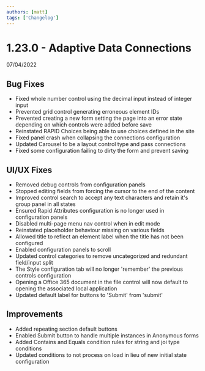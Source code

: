 ```yaml
---
authors: [matt]
tags: ['Changelog']
---
```


# 1.23.0 - Adaptive Data Connections
07/04/2022

## Bug Fixes

- Fixed whole number control using the decimal input instead of integer input
- Prevented grid control generating erroneous element IDs
- Prevented creating a new form setting the page into an error state depending on which controls were added before save
- Reinstated RAPID Choices being able to use choices defined in the site
- Fixed panel crash when collapsing the connections configuration
- Updated Carousel to be a layout control type and pass connections
- Fixed some configuration failing to dirty the form and prevent saving

## UI/UX Fixes

- Removed debug controls from configuration panels
- Stopped editing fields from forcing the cursor to the end of the content
- Improved control search to accept any text characters and retain it's group panel in all states
- Ensured Rapid Attributes configuration is no longer used in configuration panels
- Disabled multi-page menu nav control when in edit mode
- Reinstated placeholder behaviour missing on various fields
- Allowed title to reflect an element label when the title has not been configured
- Enabled configuration panels to scroll
- Updated control categories to remove uncategorized and redundant field/input split
- The Style configuration tab will no longer 'remember' the previous controls configuration
- Opening a Office 365 document in the file control will now default to opening the associated local application
- Updated default label for buttons to 'Submit' from 'submit'

## Improvements

- Added repeating section default buttons
- Enabled Submit button to handle multiple instances in Anonymous forms
- Added Contains and Equals condition rules for string and joi type conditions
- Updated conditions to not process on load in lieu of new initial state configuration